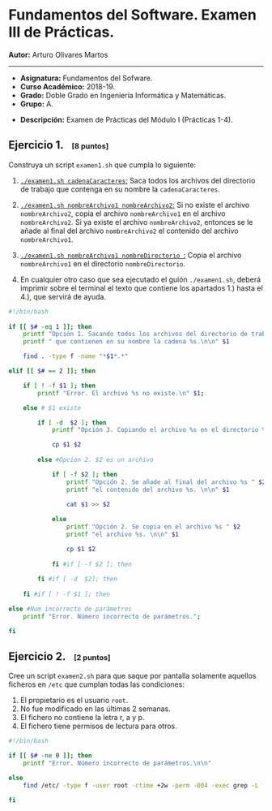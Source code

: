 # Fundamentos del Software. Examen III de Prácticas.

**Autor:** Arturo Olivares Martos
***

- **Asignatura:** Fundamentos del Sofware.
- **Curso Académico:** 2018-19.
- **Grado:** Doble Grado en Ingeniería Informática y Matemáticas.
- **Grupo:** A.
<!--- **Profesor:** David Griol Barres. -->
- **Descripción:** Examen de Prácticas del Módulo I (Prácticas 1-4).
<!--- **Fecha:** 17 de abril de 2023. -->
<!-- - **Duración:** -->




## Ejercicio 1.<small style="font-size: 0.9rem; margin-left: 1rem;">[8 puntos]</small>

Construya un script `examen1.sh` que cumpla lo siguiente:
1. <u>`./examen1.sh cadenaCaracteres`:</u> Saca todos los archivos del directorio de trabajo que contenga en su nombre la `cadenaCaracteres`.
        

2. <u>`./examen1.sh nombreArchivo1 nombreArchivo2`:</u> Si no existe el archivo `nombreArchivo2`, copia el archivo `nombreArchivo1` en el archivo `nombreArchivo2`. Si ya existe el archivo `nombreArchivo2`, entonces se le añade al final del archivo `nombreArchivo2` el contenido del archivo `nombreArchivo1`.

3. <u>`./examen1.sh nombreArchivo1 nombreDirectorio `:</u> Copia el archivo `nombreArchivo1` en el directorio `nombreDirectorio`.

4. En cualquier otro caso que sea ejecutado el guión `./examen1.sh`, deberá imprimir sobre el terminal el texto que contiene los apartados 1.) hasta el 4.), que servirá de ayuda.


```bash
#!/bin/bash    
    
if [[ $# -eq 1 ]]; then
    printf "Opción 1. Sacando todos los archivos del directorio de trabajo"
    printf " que contienen en su nombre la cadena %s.\n\n" $1

    find . -type f -name "*$1*.*"

elif [[ $# == 2 ]]; then

    if [ ! -f $1 ]; then
        printf "Error. El archivo %s no existe.\n" $1;

    else # $1 existe

        if [ -d  $2 ]; then
            printf "Opción 3. Copiando el archivo %s en el directorio %s.\n\n" $1 $2

            cp $1 $2
        
        else #Opcion 2. $2 es un archivo

            if [ -f $2 ]; then
                printf "Opción 2. Se añade al final del archivo %s " $2
                printf "el contenido del archivo %s. \n\n" $1

                cat $1 >> $2
            
            else
                printf "Opción 2. Se copia en el archivo %s " $2
                printf "el archivo %s. \n\n" $1

                cp $1 $2
            
            fi #if [ -f $2 ]; then
        
        fi #if [ -d  $2]; then
    
    fi #if [ ! -f $1 ]; then

else #Num incorrecto de parámetros
    printf "Error. Número incorrecto de parámetros.";

fi
```



## Ejercicio 2.<small style="font-size: 0.9rem; margin-left: 1rem;">[2 puntos]</small>

Cree un script `examen2.sh` para que saque por pantalla solamente aquellos ficheros en `/etc` que cumplan todas las condiciones:

1. El propietario es el usuario `root`.
2. No fue modificado en las últimas 2 semanas.
3. El fichero no contiene la letra r, a y p.
4. El fichero tiene permisos de lectura para otros.

```bash
#!/bin/bash

if [[ $# -ne 0 ]]; then
    printf "Error. Número incorrecto de parámetros.\n\n"

else
    find /etc/ -type f -user root -ctime +2w -perm -004 -exec grep -L [rap] {} \;

fi
```